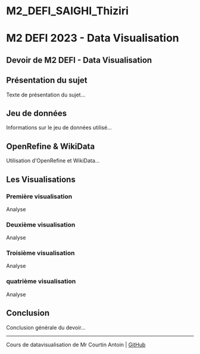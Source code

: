 # M2_DEFI_SAIGHI_Thiziri
# M2 DEFI 2023 - Data Visualisation

## Devoir de M2 DEFI - Data Visualisation

## Présentation du sujet
Texte de présentation du sujet...

## Jeu de données
Informations sur le jeu de données utilisé...

## OpenRefine & WikiData
Utilisation d'OpenRefine et WikiData...

##  Les Visualisations

### Première visualisation
Analyse

### Deuxième visualisation
Analyse

### Troisième visualisation
Analyse

### quatrième visualisation
Analyse 


## Conclusion
Conclusion générale du devoir...

---

 Cours de datavisualisation de Mr Courtin Antoin | [GitHub](https://github.com/VotreNomUtilisateur/M2_DEFI_2023_Guerin_DataVisualisation)
